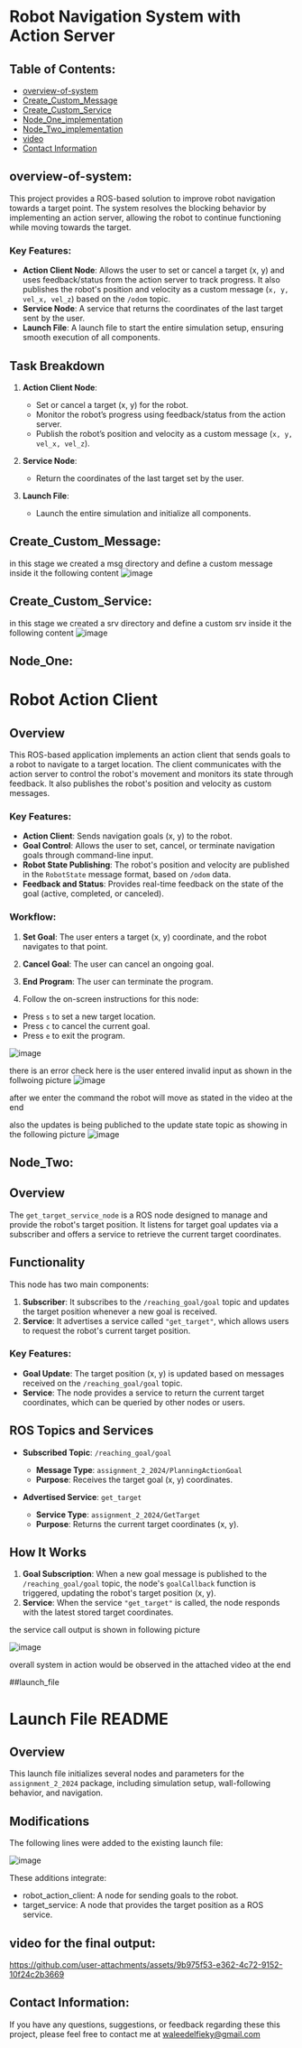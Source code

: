 # Robot Navigation System with Action Server

## Table of Contents:
- [overview-of-system](#overview-of-system)
- [Create_Custom_Message](#Create_Custom_Message)
- [Create_Custom_Service](#Create_Custom_Service)
- [Node_One_implementation](#Node_One_implementation)
- [Node_Two_implementation](#Node_Two_implementation)
- [video](#video)
- [Contact Information](#contact-information)

## overview-of-system:
This project provides a ROS-based solution to improve robot navigation towards a target point. The system resolves the blocking behavior by implementing an action server, allowing the robot to continue functioning while moving towards the target.

### Key Features:
- **Action Client Node**: Allows the user to set or cancel a target (x, y) and uses feedback/status from the action server to track progress. It also publishes the robot's position and velocity as a custom message (`x, y, vel_x, vel_z`) based on the `/odom` topic.
- **Service Node**: A service that returns the coordinates of the last target sent by the user.
- **Launch File**: A launch file to start the entire simulation setup, ensuring smooth execution of all components.

## Task Breakdown

1. **Action Client Node**:  
   - Set or cancel a target (x, y) for the robot.
   - Monitor the robot’s progress using feedback/status from the action server.
   - Publish the robot’s position and velocity as a custom message (`x, y, vel_x, vel_z`).
  
2. **Service Node**:  
   - Return the coordinates of the last target set by the user.

3. **Launch File**:  
   - Launch the entire simulation and initialize all components.

## Create_Custom_Message:
in this stage we created a msg directory and define a custom message inside it the following content
![image](https://github.com/user-attachments/assets/a1a8b72b-42db-4029-8107-651b56448729)

## Create_Custom_Service:
in this stage we created a srv directory and define a custom srv inside it the following content
![image](https://github.com/user-attachments/assets/94102c74-12ff-44e6-83a2-7c9189bf86c6)


## Node_One:
# Robot Action Client

## Overview

This ROS-based application implements an action client that sends goals to a robot to navigate to a target location. The client communicates with the action server to control the robot's movement and monitors its state through feedback. It also publishes the robot's position and velocity as custom messages.

### Key Features:
- **Action Client**: Sends navigation goals (x, y) to the robot.
- **Goal Control**: Allows the user to set, cancel, or terminate navigation goals through command-line input.
- **Robot State Publishing**: The robot's position and velocity are published in the `RobotState` message format, based on `/odom` data.
- **Feedback and Status**: Provides real-time feedback on the state of the goal (active, completed, or canceled).

### Workflow:
1. **Set Goal**: The user enters a target (x, y) coordinate, and the robot navigates to that point.
2. **Cancel Goal**: The user can cancel an ongoing goal.
3. **End Program**: The user can terminate the program.

1. Follow the on-screen instructions for this node:
- Press `s` to set a new target location.
- Press `c` to cancel the current goal.
- Press `e` to exit the program.

![image](https://github.com/user-attachments/assets/a0195d51-3853-4d05-a7bd-b25de3765fcb)

there is an error check here is the user entered invalid input as shown in the follwoing picture
![image](https://github.com/user-attachments/assets/3285be2a-d347-467a-a299-d83a2505018b)


after we enter the command the robot will move as stated in the video at the end

also the updates is being publiched to the update state topic as showing in the following picture 
![image](https://github.com/user-attachments/assets/633a2c65-c4d6-448d-8e57-cf73f7ee6305)


## Node_Two:
## Overview

The `get_target_service_node` is a ROS node designed to manage and provide the robot's target position. It listens for target goal updates via a subscriber and offers a service to retrieve the current target coordinates.

## Functionality

This node has two main components:
1. **Subscriber**: It subscribes to the `/reaching_goal/goal` topic and updates the target position whenever a new goal is received.
2. **Service**: It advertises a service called `"get_target"`, which allows users to request the robot's current target position.

### Key Features:
- **Goal Update**: The target position (x, y) is updated based on messages received on the `/reaching_goal/goal` topic.
- **Service**: The node provides a service to return the current target coordinates, which can be queried by other nodes or users.

## ROS Topics and Services

- **Subscribed Topic**: `/reaching_goal/goal`
  - **Message Type**: `assignment_2_2024/PlanningActionGoal`
  - **Purpose**: Receives the target goal (x, y) coordinates.

- **Advertised Service**: `get_target`
  - **Service Type**: `assignment_2_2024/GetTarget`
  - **Purpose**: Returns the current target coordinates (x, y).

## How It Works

1. **Goal Subscription**: When a new goal message is published to the `/reaching_goal/goal` topic, the node's `goalCallback` function is triggered, updating the robot's target position (x, y).
2. **Service**: When the service `"get_target"` is called, the node responds with the latest stored target coordinates.

the service call output is shown in following picture 

![image](https://github.com/user-attachments/assets/c468a174-2fbc-4d3c-9054-a31e1c50536f)

overall system in action would be observed in the attached video at the end 

##launch_file

# Launch File README

## Overview

This launch file initializes several nodes and parameters for the `assignment_2_2024` package, including simulation setup, wall-following behavior, and navigation.

## Modifications

The following lines were added to the existing launch file:

![image](https://github.com/user-attachments/assets/20917fdb-709e-46d8-9728-eca49f574ec7)

These additions integrate:

- robot_action_client: A node for sending goals to the robot.
- target_service: A node that provides the target position as a ROS service.


## video for the final output:

https://github.com/user-attachments/assets/9b975f53-e362-4c72-9152-10f24c2b3669



## Contact Information:

If you have any questions, suggestions, or feedback regarding these this project, please feel free to contact me at waleedelfieky@gmail.com

